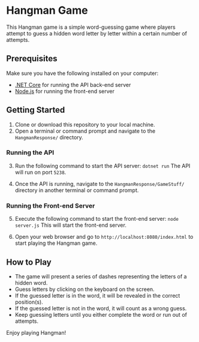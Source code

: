 # Hangman Game

This Hangman game is a simple word-guessing game where players attempt to guess a hidden word letter by letter within a certain number of attempts.

## Prerequisites

Make sure you have the following installed on your computer:

- [.NET Core](https://dotnet.microsoft.com/download) for running the API back-end server
- [Node.js](https://nodejs.org/) for running the front-end server

## Getting Started

1. Clone or download this repository to your local machine.
2. Open a terminal or command prompt and navigate to the `HangmanResponse/` directory.

### Running the API

3. Run the following command to start the API server: `dotnet run`
The API will run on port `5238`.

4. Once the API is running, navigate to the `HangmanResponse/GameStuff/` directory in another terminal or command prompt.

### Running the Front-end Server

5. Execute the following command to start the front-end server: `node server.js`
This will start the front-end server.

6. Open your web browser and go to `http://localhost:8080/index.html` to start playing the Hangman game.

## How to Play

- The game will present a series of dashes representing the letters of a hidden word.
- Guess letters by clicking on the keyboard on the screen.
- If the guessed letter is in the word, it will be revealed in the correct position(s).
- If the guessed letter is not in the word, it will count as a wrong guess.
- Keep guessing letters until you either complete the word or run out of attempts.

Enjoy playing Hangman!
